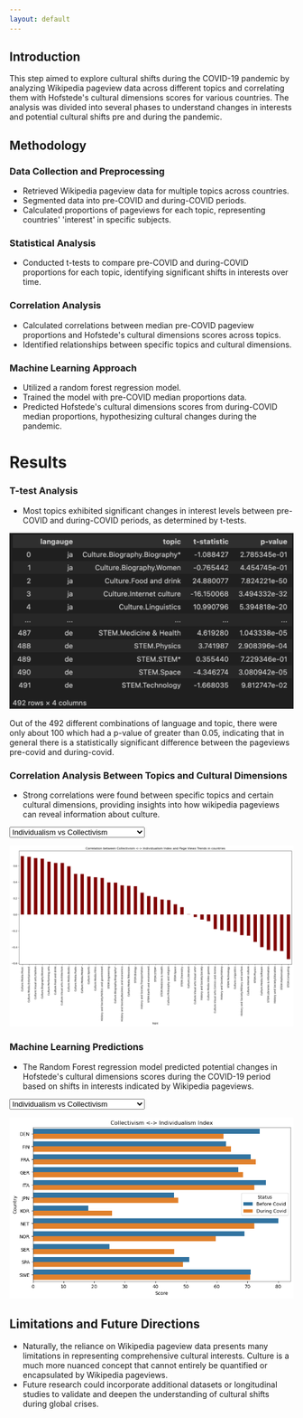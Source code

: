 ```yaml
---
layout: default
---
```


## Introduction
This step aimed to explore cultural shifts during the COVID-19 pandemic by analyzing Wikipedia pageview data across different topics and correlating them with Hofstede's cultural dimensions scores for various countries. The analysis was divided into several phases to understand changes in interests and potential cultural shifts pre and during the pandemic.

## Methodology
### Data Collection and Preprocessing

- Retrieved Wikipedia pageview data for multiple topics across countries.
- Segmented data into pre-COVID and during-COVID periods.
- Calculated proportions of pageviews for each topic, representing countries' 'interest' in specific subjects.

### Statistical Analysis
- Conducted t-tests to compare pre-COVID and during-COVID proportions for each topic, identifying significant shifts in interests over time.

### Correlation Analysis
- Calculated correlations between median pre-COVID pageview proportions and Hofstede's cultural dimensions scores across topics.
- Identified relationships between specific topics and cultural dimensions.

### Machine Learning Approach
- Utilized a random forest regression model.
- Trained the model with pre-COVID median proportions data.
- Predicted Hofstede's cultural dimensions scores from during-COVID median proportions, hypothesizing cultural changes during the pandemic.

# Results
### T-test Analysis
- Most topics exhibited significant changes in interest levels between pre-COVID and during-COVID periods, as determined by t-tests.
<p id='idv_corr' align='center' style="display: block;" >
<img src="images/hofstede/t_test.png" alt="t_test"/>
</p>
Out of the 492 different combinations of language and topic, there were only about 100 which had a p-value of greater than 0.05, indicating that in general there is a statistically significant difference between the pageviews pre-covid and during-covid.


### Correlation Analysis Between Topics and Cultural Dimensions
- Strong correlations were found between specific topics and certain cultural dimensions, providing insights into how wikipedia pageviews can reveal information about culture.
<label for="map_select"></label>
<select id="correlation_selection">
    <option value = "map_idv_corr">Individualism vs Collectivism</option>
    <option value = "map_ivr_corr">Indulgence vs Restraint</option>
    <option value = "map_ltowvs_corr">Long Term vs Short Term Orientation</option>
    <option value = "map_mas_corr">Masculinity vs Femininity</option>
    <option value = "map_pdi_corr">Power Distance Index</option>
    <option value = "map_uai_corr">Uncertainty Avoidance Index</option>
</select>

<p id='idv_corr' align='center' style="display: block;" >
<img src="images/hofstede/idv_correlation.png" alt="idv_correlation"/>
</p>

<p id='ivr_corr' align='center' style="display: none;" >
<img src="images/hofstede/ivr_correlation.png" alt="ivr_correlation"/>
</p>

<p id='ltowvs_corr' align='center' style="display: none;" >
<img src="images/hofstede/ltowvs_correlation.png" alt="ltowvs_correlation"/>
</p>

<p id='mas_corr' align='center' style="display: none;" >
<img src="images/hofstede/mas_correlation.png" alt="mas_correlation"/>
</p>

<p id='pdi_corr' align='center' style="display: none;" >
<img src="images/hofstede/uai_correlation.png" alt="uai_correlation"/>
</p>

<p id='uai_corr' align='center' style="display: none;" >
<img src="images/hofstede/uai_correlation.png" alt="uai_correlation"/>
</p>

### Machine Learning Predictions
- The Random Forest regression model predicted potential changes in Hofstede's cultural dimensions scores during the COVID-19 period based on shifts in interests indicated by Wikipedia pageviews.

<label for="map_select"></label>
<select id="covid_selection">
    <option value="map_idv_covid">Individualism vs Collectivism</option>
    <option value="map_ivr_covid">Indulgence vs Restraint</option>
    <option value="map_ltowvs_covid">Long Term vs Short Term Orientation</option>
    <option value="map_mas_covid">Masculinity vs Femininity</option>
    <option value="map_pdi_covid">Power Distance Index</option>
    <option value="map_uai_covid">Uncertainty Avoidance Index</option>
</select>

<p id='idv_covid' align='center' style="display: block;">
    <img src="images/hofstede/idv_covid.png" alt="idv_covid" />
</p>

<p id='ivr_covid' align='center' style="display: none;">
    <img src="images/hofstede/ivr_covid.png" alt="ivr_covid" />
</p>

<p id='ltowvs_covid' align='center' style="display: none;">
    <img src="images/hofstede/ltowvs_covid.png" alt="ltowvs_covid" />
</p>

<p id='mas_covid' align='center' style="display: none;">
    <img src="images/hofstede/mas_covid.png" alt="mas_covid" />
</p>

<p id='pdi_covid' align='center' style="display: none;">
    <img src="images/hofstede/pdi_covid.png" alt="pdi_covid" />
</p>

<p id='uai_covid' align='center' style="display: none;">
    <img src="images/hofstede/uai_covid.png" alt="uai_covid" />
</p>

## Limitations and Future Directions
- Naturally, the reliance on Wikipedia pageview data presents many limitations in representing comprehensive cultural interests. Culture is a much more nuanced concept that cannot entirely be quantified or encapsulated by Wikipedia pageviews. 
- Future research could incorporate additional datasets or longitudinal studies to validate and deepen the understanding of cultural shifts during global crises.

<script src='step3_js.js'></script>